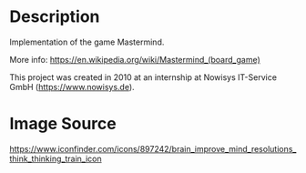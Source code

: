 # Description
Implementation of the game Mastermind.

More info: https://en.wikipedia.org/wiki/Mastermind_(board_game)

This project was created in 2010 at an internship at Nowisys IT-Service GmbH (https://www.nowisys.de).

# Image Source
https://www.iconfinder.com/icons/897242/brain_improve_mind_resolutions_think_thinking_train_icon
